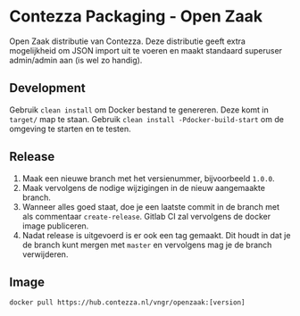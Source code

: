 # Contezza Packaging - Open Zaak

Open Zaak distributie van Contezza. Deze distributie geeft extra mogelijkheid om JSON import uit te voeren en maakt standaard superuser admin/admin aan (is wel zo handig).

## Development

Gebruik `clean install` om Docker bestand te genereren. Deze komt in `target/` map te staan. Gebruik `clean install -Pdocker-build-start` om de omgeving te starten en te testen.

## Release

1. Maak een nieuwe branch met het versienummer, bijvoorbeeld `1.0.0`. 
2. Maak vervolgens de nodige wijzigingen in de nieuw aangemaakte branch. 
3. Wanneer alles goed staat, doe je een laatste commit in de branch met als commentaar `create-release`. Gitlab CI zal vervolgens de docker image publiceren. 
4. Nadat release is uitgevoerd is er ook een tag gemaakt. Dit houdt in dat je de branch kunt mergen met `master` en vervolgens mag je de branch verwijderen.

## Image

```
docker pull https://hub.contezza.nl/vngr/openzaak:[version]
```
